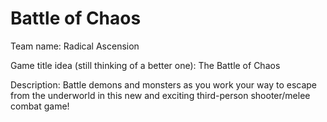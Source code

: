 # Battle of Chaos

Team name: Radical Ascension



Game title idea (still thinking of a better one): The Battle of Chaos


Description: Battle demons and monsters as you work your way to escape from the underworld in this new and exciting third-person shooter/melee combat game!
